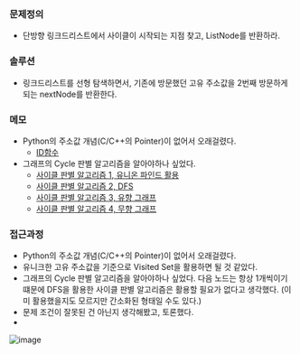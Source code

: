 ### 문제정의
- 단방향 링크드리스트에서 사이클이 시작되는 지점 찾고, ListNode를 반환하라. 
### 솔루션
- 링크드리스트를 선형 탐색하면서, 기존에 방문했던 고유 주소값을 2번째 방문하게 되는 nextNode를 반환한다. 
### 메모
- Python의 주소값 개념(C/C++의 Pointer)이 없어서 오래걸렸다. 
  - [ID함수](https://wjunsea.tistory.com/82)
- 그래프의 Cycle 판별 알고리즘을 알아야하나 싶었다. 
  - [사이클 판별 알고리즘 1, 유니온 파인드 활용](https://www.google.com/search?q=%EC%82%AC%EC%9D%B4%ED%81%B4+%EA%B2%80%EC%82%AC+%EC%95%8C%EA%B3%A0%EB%A6%AC%EC%A6%98&sxsrf=AJOqlzXKjk0b1PZ1gELakwMlFoSoOs-27Q%3A1678347008438&ei=AIsJZLimGp-12roP5YC8oA4&ved=0ahUKEwi4pv3pqc79AhWfmlYBHWUAD-QQ4dUDCA8&uact=5&oq=%EC%82%AC%EC%9D%B4%ED%81%B4+%EA%B2%80%EC%82%AC+%EC%95%8C%EA%B3%A0%EB%A6%AC%EC%A6%98&gs_lcp=Cgxnd3Mtd2l6LXNlcnAQAzIECCMQJzoKCAAQRxDWBBCwAzoLCAAQgAQQsQMQgwE6EAgAEIAEEBQQhwIQsQMQgwE6BQgAEIAEOgoIABCABBAUEIcCOgcIIxDqAhAnOhEILhCABBCxAxCDARDHARDRAzoECAAQAzoLCC4QgAQQsQMQgwE6BAgAEEM6CAguEIAEELEDOggIABCABBCxAzoFCC4QgAQ6BAgAEB5KBAhBGABQxQRYoSpgiitoBnABeAaAAa0CiAG_NZIBCTAuMjIuMTEuMZgBAKABAbABCsgBCsABAQ&sclient=gws-wiz-serp)
  - [사이클 판별 알고리즘 2, DFS](https://velog.io/@since-1994/%EA%B7%B8%EB%9E%98%ED%94%84-Detection-cycle-%EC%82%AC%EC%9D%B4%ED%81%B4-%EC%B0%BE%EA%B8%B0)
  - [사이클 판별 알고리즘 3, 유향 그래프](https://deep-learning-study.tistory.com/582)
  - [사이클 판별 알고리즘 4, 무향 그래프](https://deep-learning-study.tistory.com/584)
### 접근과정
- Python의 주소값 개념(C/C++의 Pointer)이 없어서 오래걸렸다. 
- 유니크한 고유 주소값을 기준으로 Visited Set을 활용하면 될 것 같았다. 
- 그래프의 Cycle 판별 알고리즘을 알아야하나 싶었다. 다음 노드는 항상 1개씩이기 떄문에 DFS을 활용한 사이클 판별 알고리즘은 활용할 필요가 없다고 생각했다. (이미 활용했을지도 모르지만 간소화된 형태일 수도 있다.)
- 문제 조건이 잘못된 건 아닌지 생각해봤고, 토론했다. 
- 
![image](https://user-images.githubusercontent.com/16419202/223955764-f57ec1b2-c5c1-495f-84a8-91e2b442db39.png)

